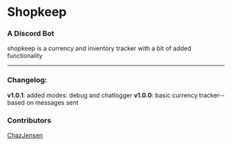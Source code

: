 # Shopkeep

### A Discord Bot

shopkeep is a currency and inventory tracker with a bit of added functionality


---

### Changelog:

**v1.0.1**: added modes: debug and chatlogger
**v1.0.0**: basic currency tracker--based on messages sent


### Contributors

[ChazJensen](github.com/ChazJensen)
